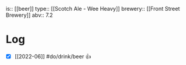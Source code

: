 is:: [[beer]]
type:: [[Scotch Ale - Wee Heavy]]
brewery:: [[Front Street Brewery]]
abv:: 7.2

# Log
- [x] [[2022-06]] #do/drink/beer 👍
